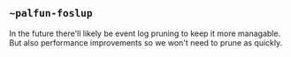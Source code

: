 ## `~palfun-foslup`
In the future there'll likely be event log pruning to keep it more managable. But also performance improvements so we won't need to prune as quickly.